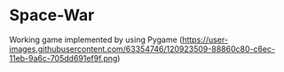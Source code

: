 # Space-War
Working game implemented by using Pygame 
(https://user-images.githubusercontent.com/63354746/120923509-88860c80-c6ec-11eb-9a6c-705dd691ef9f.png)
